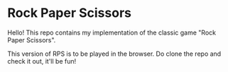 # Rock Paper Scissors

Hello!
This repo contains my implementation of the classic game "Rock Paper Scissors".

This version of RPS is to be played in the browser.
Do clone the repo and check it out, it'll be fun!
